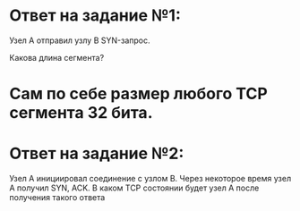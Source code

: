 # Ответ на задание №1:
Узел А отправил узлу В SYN-запрос.

Какова длина сегмента?

# Сам по себе размер любого TCP сегмента 32 бита.


# Ответ на задание №2:

Узел А инициировал соединение с узлом В.
Через некоторое время узел А получил SYN, ACK.
В каком TCP состоянии будет узел А после получения такого ответа

